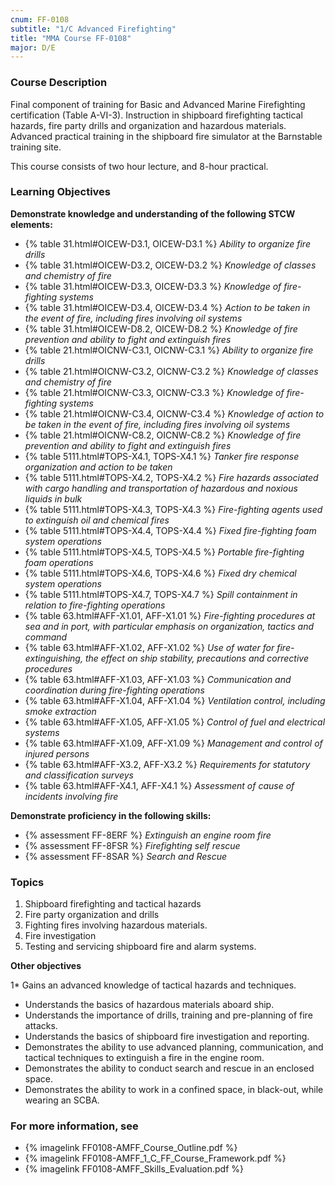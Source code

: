 ```yaml
---
cnum: FF-0108
subtitle: "1/C Advanced Firefighting"
title: "MMA Course FF-0108"
major: D/E
---
```


### Course Description

Final component of training for Basic and Advanced Marine Firefighting certification (Table A-VI-3). Instruction in shipboard firefighting tactical hazards, fire party drills and organization and hazardous materials. Advanced practical training in the shipboard fire simulator at the Barnstable training site.

This course consists of two hour lecture, and 8-hour practical.


### Learning Objectives

**Demonstrate knowledge and understanding of the following STCW elements:**

* {% table 31.html#OICEW-D3.1, OICEW-D3.1 %} *Ability to organize fire drills*
* {% table 31.html#OICEW-D3.2, OICEW-D3.2 %} *Knowledge of classes and chemistry of fire*
* {% table 31.html#OICEW-D3.3, OICEW-D3.3 %} *Knowledge of fire-fighting systems*
* {% table 31.html#OICEW-D3.4, OICEW-D3.4 %} *Action to be taken in the event of fire, including fires involving oil systems*
* {% table 31.html#OICEW-D8.2, OICEW-D8.2 %} *Knowledge of fire prevention and ability to fight and extinguish fires*
* {% table 21.html#OICNW-C3.1, OICNW-C3.1 %} *Ability to organize fire drills*
* {% table 21.html#OICNW-C3.2, OICNW-C3.2 %} *Knowledge of classes and chemistry of fire*
* {% table 21.html#OICNW-C3.3, OICNW-C3.3 %} *Knowledge of fire-fighting systems*
* {% table 21.html#OICNW-C3.4, OICNW-C3.4 %} *Knowledge of action to be taken in the event of fire, including fires involving oil systems*
* {% table 21.html#OICNW-C8.2, OICNW-C8.2 %} *Knowledge of fire prevention and ability to fight and extinguish fires*
* {% table 5111.html#TOPS-X4.1, TOPS-X4.1 %} *Tanker fire response organization and action to be taken*
* {% table 5111.html#TOPS-X4.2, TOPS-X4.2 %} *Fire hazards associated with cargo handling and transportation of hazardous and noxious liquids in bulk*
* {% table 5111.html#TOPS-X4.3, TOPS-X4.3 %} *Fire-fighting agents used to extinguish oil and chemical fires*
* {% table 5111.html#TOPS-X4.4, TOPS-X4.4 %} *Fixed fire-fighting foam system operations*
* {% table 5111.html#TOPS-X4.5, TOPS-X4.5 %} *Portable fire-fighting foam operations*
* {% table 5111.html#TOPS-X4.6, TOPS-X4.6 %} *Fixed dry chemical system operations*
* {% table 5111.html#TOPS-X4.7, TOPS-X4.7 %} *Spill containment in relation to fire-fighting operations*
* {% table 63.html#AFF-X1.01, AFF-X1.01 %} *Fire-fighting procedures at sea and in port, with particular emphasis on organization, tactics and command*
* {% table 63.html#AFF-X1.02, AFF-X1.02 %} *Use of water for fire-extinguishing, the effect on ship stability, precautions and corrective procedures*
* {% table 63.html#AFF-X1.03, AFF-X1.03 %} *Communication and coordination during fire-fighting operations*
* {% table 63.html#AFF-X1.04, AFF-X1.04 %} *Ventilation control, including smoke extraction*
* {% table 63.html#AFF-X1.05, AFF-X1.05 %} *Control of fuel and electrical systems*
* {% table 63.html#AFF-X1.09, AFF-X1.09 %} *Management and control of injured persons*
* {% table 63.html#AFF-X3.2, AFF-X3.2 %} *Requirements for statutory and classification surveys*
* {% table 63.html#AFF-X4.1, AFF-X4.1 %} *Assessment of cause of incidents involving fire*

**Demonstrate proficiency in the following skills:**

* {% assessment FF-8ERF %} *Extinguish an engine room fire*
* {% assessment FF-8FSR %} *Firefighting self rescue*
* {% assessment FF-8SAR %} *Search and Rescue*

### Topics

1.	Shipboard firefighting and tactical hazards
2.	Fire party organization and drills 
3.	Fighting fires involving hazardous materials. 
4.	Fire investigation
5.	Testing and servicing shipboard fire and alarm systems.



**Other objectives**


1*	Gains an advanced knowledge of tactical hazards and techniques.
*	Understands the basics of hazardous materials aboard ship.
*	Understands the importance of drills, training and pre-planning of fire attacks.
*	Understands the basics of shipboard fire investigation and reporting.
*	Demonstrates the ability to use advanced planning, communication, and tactical techniques to extinguish a fire in the engine room.
*	Demonstrates the ability to conduct search and rescue in an enclosed space.
*	Demonstrates the ability to work in a confined space, in black-out, while wearing an SCBA.

### For more information, see 

* {% imagelink FF0108-AMFF_Course_Outline.pdf %} 
* {% imagelink FF0108-AMFF_1_C_FF_Course_Framework.pdf %} 
* {% imagelink FF0108-AMFF_Skills_Evaluation.pdf %} 



